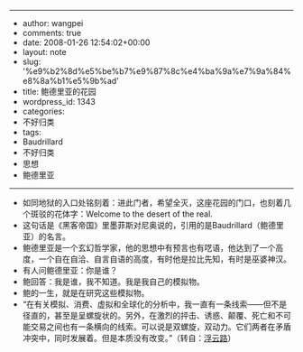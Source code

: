 - --
- author: wangpei
- comments: true
- date: 2008-01-26 12:54:02+00:00
- layout: note
- slug: '%e9%b2%8d%e5%be%b7%e9%87%8c%e4%ba%9a%e7%9a%84%e8%8a%b1%e5%9b%ad'
- title: 鲍德里亚的花园
- wordpress_id: 1343
- categories:
- 不好归类
- tags:
- Baudrillard
- 不好归类
- 思想
- 鲍德里亚
- --
- 如同地狱的入口处铭刻着：进此门者，希望全灭，这座花园的门口，也刻着几个斑驳的花体字：Welcome to the desert of the real.
- 这句话是《黑客帝国》里墨菲斯对尼奥说的，引用的是Baudrillard（鲍德里亚）的名言。
- 鲍德里亚是一个玄幻哲学家，他的思想中有预言也有呓语，他达到了一个高度，一个自在自洽、自言自语的高度，有时他是拉比先知，有时是巫婆神汉。
- 有人问鲍德里亚：你是谁？
- 鲍回答：我是谁，我不知道。我是我自己的模拟物。
- 鲍的一生，就是在研究这些模拟物。
- “在有关模拟、消费、虚拟和全球化的分析中，我一直有一条线索——但不是径直的，甚至是呈螺旋状的。另外，在激烈的抨击、诱惑、颠覆、死亡和不可能交易之间也有一条横向的线索。可以说是双螺旋，双动力。它们两者在矛盾冲突中，同时发展着。但是本质没有改变。”（转自：[浮云路](http://thanetstreet.blogbus.com/logs/4755631.html)）
